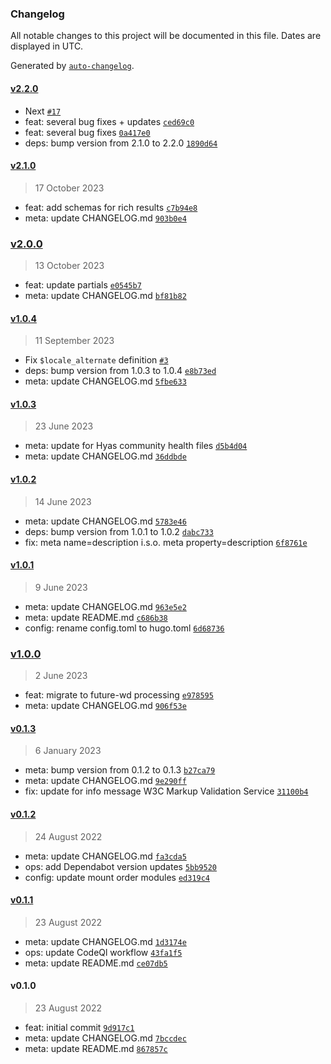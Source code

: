### Changelog

All notable changes to this project will be documented in this file. Dates are displayed in UTC.

Generated by [`auto-changelog`](https://github.com/CookPete/auto-changelog).

#### [v2.2.0](https://github.com/gethyas/seo/compare/v2.1.0...v2.2.0)

- Next [`#17`](https://github.com/gethyas/seo/pull/17)
- feat: several bug fixes + updates [`ced69c0`](https://github.com/gethyas/seo/commit/ced69c04f16a1331cffa4c87c8c2175843b6c429)
- feat: several bug fixes [`0a417e0`](https://github.com/gethyas/seo/commit/0a417e0ec9ffd2493fb85efc3778bb8f57a7f530)
- deps: bump version from 2.1.0 to 2.2.0 [`1890d64`](https://github.com/gethyas/seo/commit/1890d64a7002986a50f7fc2c7cb83ef45ff6c07d)

#### [v2.1.0](https://github.com/gethyas/seo/compare/v2.0.0...v2.1.0)

> 17 October 2023

- feat: add schemas for rich results [`c7b94e8`](https://github.com/gethyas/seo/commit/c7b94e8865aa029686fd99fd32351badb06067ae)
- meta: update CHANGELOG.md [`903b0e4`](https://github.com/gethyas/seo/commit/903b0e4d9da38d18bb9740141cef4babd28ab10f)

### [v2.0.0](https://github.com/gethyas/seo/compare/v1.0.4...v2.0.0)

> 13 October 2023

- feat: update partials [`e0545b7`](https://github.com/gethyas/seo/commit/e0545b7e9937517bbb4a367009b33f6dc0911b9a)
- meta: update CHANGELOG.md [`bf81b82`](https://github.com/gethyas/seo/commit/bf81b82af1ff700406227948e46b4aebedc2303f)

#### [v1.0.4](https://github.com/gethyas/seo/compare/v1.0.3...v1.0.4)

> 11 September 2023

- Fix `$locale_alternate` definition [`#3`](https://github.com/gethyas/seo/pull/3)
- deps: bump version from 1.0.3 to 1.0.4 [`e8b73ed`](https://github.com/gethyas/seo/commit/e8b73ed6d17e07cfbff00ca187bac3b64401657a)
- meta: update CHANGELOG.md [`5fbe633`](https://github.com/gethyas/seo/commit/5fbe6334ce91f974b28b15011acc695507f242f4)

#### [v1.0.3](https://github.com/gethyas/seo/compare/v1.0.2...v1.0.3)

> 23 June 2023

- meta: update for Hyas community health files [`d5b4d04`](https://github.com/gethyas/seo/commit/d5b4d04dc71d6b1a04c292d0cc772e5e95f62165)
- meta: update CHANGELOG.md [`36ddbde`](https://github.com/gethyas/seo/commit/36ddbde74755957725f7c1994fea8f7dac4500f8)

#### [v1.0.2](https://github.com/gethyas/seo/compare/v1.0.1...v1.0.2)

> 14 June 2023

- meta: update CHANGELOG.md [`5783e46`](https://github.com/gethyas/seo/commit/5783e461ffb080ffc4c71257216e90c752005073)
- deps: bump version from 1.0.1 to 1.0.2 [`dabc733`](https://github.com/gethyas/seo/commit/dabc7338944054ac9948a99357d3aa5918426eea)
- fix: meta name=description i.s.o. meta property=description [`6f8761e`](https://github.com/gethyas/seo/commit/6f8761ef122a63379dcaa425aaed3f3fb19968d0)

#### [v1.0.1](https://github.com/gethyas/seo/compare/v1.0.0...v1.0.1)

> 9 June 2023

- meta: update CHANGELOG.md [`963e5e2`](https://github.com/gethyas/seo/commit/963e5e2c321c5338158788a4a103b410f2819d9e)
- meta: update README.md [`c686b38`](https://github.com/gethyas/seo/commit/c686b38aa85e74d86758da2d87e2149e24427fae)
- config: rename config.toml to hugo.toml [`6d68736`](https://github.com/gethyas/seo/commit/6d687368bab69273e52e82956e60bf92fead86b0)

### [v1.0.0](https://github.com/gethyas/seo/compare/v0.1.3...v1.0.0)

> 2 June 2023

- feat: migrate to future-wd processing [`e978595`](https://github.com/gethyas/seo/commit/e97859572b72575cc7d4a3a6da4829438d3c0373)
- meta: update CHANGELOG.md [`906f53e`](https://github.com/gethyas/seo/commit/906f53ebd2f789b339003c0699169dc39b033660)

#### [v0.1.3](https://github.com/gethyas/seo/compare/v0.1.2...v0.1.3)

> 6 January 2023

- meta: bump version from 0.1.2 to 0.1.3 [`b27ca79`](https://github.com/gethyas/seo/commit/b27ca792c3b2aa44dda35c41d0fc1ff24152ad90)
- meta: update CHANGELOG.md [`9e290ff`](https://github.com/gethyas/seo/commit/9e290ff0fd454900774a88aa3575fc3e299172c4)
- fix: update for info message W3C Markup Validation Service [`31100b4`](https://github.com/gethyas/seo/commit/31100b49de13ce4d87089e95a0b43d41354cb1c2)

#### [v0.1.2](https://github.com/gethyas/seo/compare/v0.1.1...v0.1.2)

> 24 August 2022

- meta: update CHANGELOG.md [`fa3cda5`](https://github.com/gethyas/seo/commit/fa3cda5c0d6fcbae9a0499d86b27b72b75612e0f)
- ops: add Dependabot version updates [`5bb9520`](https://github.com/gethyas/seo/commit/5bb952037cf191bc76f7588e91a9a00ca7e23899)
- config: update mount order modules [`ed319c4`](https://github.com/gethyas/seo/commit/ed319c4c6954da8da9dbe8f2ec7b2f76d0cd4be7)

#### [v0.1.1](https://github.com/gethyas/seo/compare/v0.1.0...v0.1.1)

> 23 August 2022

- meta: update CHANGELOG.md [`1d3174e`](https://github.com/gethyas/seo/commit/1d3174ee1e432c32db9e0d0767c710d13e94786d)
- ops: update CodeQl workflow [`43fa1f5`](https://github.com/gethyas/seo/commit/43fa1f59f82394b7cf57e820ce11a1e5c96a22d4)
- meta: update README.md [`ce07db5`](https://github.com/gethyas/seo/commit/ce07db500aece722c3e42d0b571428682745cc19)

#### v0.1.0

> 23 August 2022

- feat: initial commit [`9d917c1`](https://github.com/gethyas/seo/commit/9d917c144ac0ef0ca56ddc2d2ba640b030b49bc4)
- meta: update CHANGELOG.md [`7bccdec`](https://github.com/gethyas/seo/commit/7bccdecf8c5e0a82bed3fe720f583cd173e503ca)
- meta: update README.md [`867857c`](https://github.com/gethyas/seo/commit/867857cf024ae827522ca710884eb62a5dd19097)
